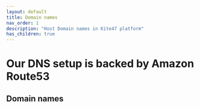 ```yaml
---
layout: default
title: Domain names
nav_order: 1
description: "Host Domain names in Kite47 platform"
has_children: true
---
```



# Our DNS setup is backed by Amazon Route53

## Domain names
